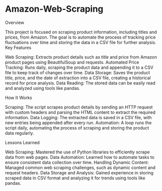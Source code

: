 # Amazon-Web-Scraping

Overview

  This project is focused on scraping product information, including titles and prices, from Amazon. The goal is to automate the process of tracking price fluctuations over time and storing   the data in a CSV file for further analysis.
  Key Features

  Web Scraping: Extracts product details such as title and price from Amazon product pages using BeautifulSoup and requests.
  Automated Price Tracking: Runs daily, scraping the product data and appending it to a CSV file to keep track of changes over time.
  Data Storage: Saves the product title, price, and the date of extraction into a CSV file, creating a historical record for price analysis.
  Data Reading: The stored data can be easily read and analyzed using tools like pandas.

How It Works

  Scraping: The script scrapes product details by sending an HTTP request with custom headers and parsing the HTML content to extract the required information.
  Data Logging: The extracted data is saved in a CSV file, with new entries being appended after every run.
  Automation: A loop runs the script daily, automating the process of scraping and storing the product data regularly.

Lessons Learned

  Web Scraping: Mastered the use of Python libraries to efficiently scrape data from web pages.
  Data Automation: Learned how to automate tasks to ensure consistent data collection over time.
  Handling Dynamic Content: Managed common web scraping challenges, such as dynamic content and request headers.
  Data Storage and Analysis: Gained experience in storing scraped data in CSV format and analyzing it for trends using tools like pandas.
